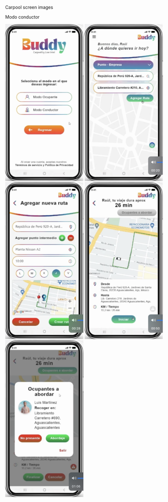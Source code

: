 Carpool screen images

Modo conductor

<img src="../buddy/img/001.png" width="250" height="500" alt="home page"/> 
<img src="../buddy/img/002.png" width="250" height="500" alt="home page"/> 
<img src="../buddy/img/003.png" width="250" height="500" alt="home page"/> 
<img src="../buddy/img/004.png" width="250" height="500" alt="home page"/>
<img src="../buddy/img/005.png" width="250" height="500" alt="home page"/>